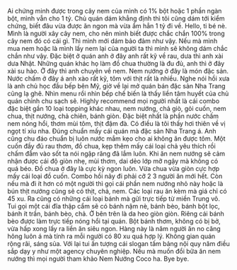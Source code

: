 Ai chứng minh được trong cây nem của mình có 1% bột hoặc 1 phần ngàn bột, mình vẫn cho 1 tỷ. Chủ quán dám khẳng định thì tôi cũng dám tới kiểm chứng, biết đâu vừa được ăn ngon mà vừa ẩm hẳn 1 tỷ đi về. Hello, ti bé nè. Mình là người xây cây nem, cho nên mình biết được chắc chắn 100% trong cây nem đó có cái gì. Thì mình mới dám bảo đảm như vậy. Nếu mà mình mua nem hoặc là mình lấy nem lại của người ta thì mình sẽ không dám chắc chắn như vậy. Đặc biệt ở quán anh ở đây anh rất kỹ về rau, dưa thì anh xài dưa Nhật. Những quán khác họ làm đồ chua thường là đu đủ, anh thì ở đây xài su hào. Ở đây thì anh chuyên về nem. Nem nướng ở đây là món đặc sản. Nước chấm ở đây á anh xào rất kỹ, tôm với thịt rất là nhiều. Nghe nói hồi xưa là anh chủ học đầu bếp bên Mỹ, giờ về lại mở quán bán đặc sản Nha Trang cũng lạ ghê. Nhìn menu rồi nhìn bếp chế biến là thấy liền tâm huyết của chủ quán chỉnh chu sạch sẽ. Highly recommend mọi người nhất là cái combo đặc biệt gần 10 loại topping khác nhau, nem nướng, chả giò, gỏi cuốn, nem chua, thịt nướng, chả chiên, bánh giòn. Đặc biệt nhất là phần nước chấm nem nóng hổi, thơm mùi tôm, thịt đậm đà. Có điều là tôi thấy hơi thiên về vị ngọt tí xíu nha. Đúng chuẩn mấy cái quán mà đặc sản Nha Trang á. Anh cũng chu đáo chuẩn bị luôn nước mắm kẹo cho ai không ăn được tôm. Một cuốn đầy đủ rau thơm, đồ chua, kẹp thêm mấy cái loại chả yêu thích rồi chấm đẫm vào sốt ta nói ngập răng đã lắm luôn. Khi ăn nem nướng sẽ cảm nhận được cái độ giòn nhẹ, mùi thơm, dai dẻo lớp mỡ ngậy mà không có quá béo. Đồ chua ở đây là cực kỳ ngon luôn. Vừa chua vừa giòn cực hợp mấy cái loại đồ cuốn. Combo hồi nãy đi phải cỡ 2 3 người ăn mới hết. Còn nếu mà đi ít hơn có một người thì gọi cái phần nem nướng nhỏ này hoặc là bún thịt nướng cũng sẽ có thịt, chả, nem. Các loại rau ăn kèm mà giá chỉ có 45 xu. Ra cũng có những cái loại bánh mà gửi trực tiếp từ miền Trung vô. Tui gọi một cái đĩa thập cẩm sẽ có bánh nậm nè, bánh bèo, bánh bột lọc, bánh ít trần, bánh bèo, chả. Ở bên trên là da heo giòn giòn. Riêng cái bánh bèo được làm trực tiếp nóng hổi tại quán. Bột bánh thơm, không có bị bở, vừa hấp xong lấy ra liền ăn siêu ngon. Hàng này là năm người ăn no căng hông luôn á mà tính ra mỗi người có 80 xu quá hợp lý. Không gian quán rộng rãi, sáng sủa. Với lại tui ấn tượng cái slogan tấm bảng nội quy năm điều sắp dạy y như một agency chuyên nghiệp. Nếu mà muốn đổi bữa ăn nem nướng thì mọi người tham khảo Nem Nướng Coco ha. Bye bye.